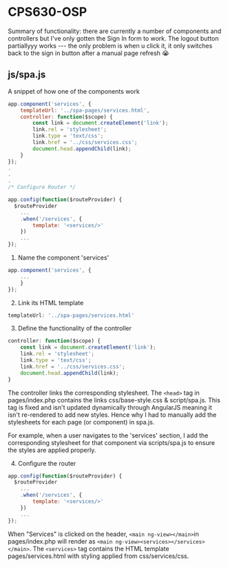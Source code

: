 # CPS630-OSP
Summary of functionality: there are currently a number of components and controllers but I've only gotten the Sign In form to work. The logout button partiallyyy works --- the only problem is when u click it, it only switches back to the sign in button after a manual page refresh 😭

## js/spa.js

A snippet of how one of the components work
```javascript
app.component('services', {
    templateUrl: '../spa-pages/services.html',
    controller: function($scope) {
        const link = document.createElement('link');
        link.rel = 'stylesheet';
        link.type = 'text/css';
        link.href = '../css/services.css';  
        document.head.appendChild(link);
    }
});
.
.
.
/* Configure Router */

app.config(function($routeProvider) {
  $routeProvider
    ...
    .when('/services', {
        template: '<services/>'
    })
    ...
});
```

1. Name the component 'services'
```javascript
app.component('services', {
    ...
    }
});
```

2. Link its HTML template
```javascript
templateUrl: '../spa-pages/services.html'
```

3. Define the functionality of the controller
```javascript
controller: function($scope) {
    const link = document.createElement('link');
    link.rel = 'stylesheet';
    link.type = 'text/css';
    link.href = '../css/services.css';  
    document.head.appendChild(link);
}
```

The controller links the corresponding stylesheet. 
The ```<head>``` tag in pages/index.php contains the links css/base-style.css & script/spa.js. This tag is fixed and isn't updated dynamically through AngularJS meaning it isn't re-rendered to add new styles. Hence why I had to manually add the stylesheets for each page (or component) in spa.js.

For example, when a user navigates to the 'services' section, I add the corresponding stylesheet for that component via scripts/spa.js to ensure the styles are applied properly.

4. Configure the router
```javascript
app.config(function($routeProvider) {
  $routeProvider
    ...
    .when('/services', {
        template: '<services/>'
    })
    ...
});
```

When "Services" is clicked on the header, ```<main ng-view></main>```in pages/index.php will render as ```<main ng-view><services></services></main>```. The ```<services>``` tag contains the HTML template pages/services.html with styling applied from css/services/css.

